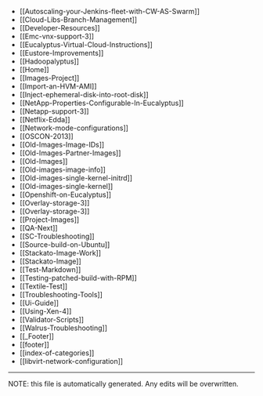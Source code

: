 * [[Autoscaling-your-Jenkins-fleet-with-CW-AS-Swarm]]
* [[Cloud-Libs-Branch-Management]]
* [[Developer-Resources]]
* [[Emc-vnx-support-3]]
* [[Eucalyptus-Virtual-Cloud-Instructions]]
* [[Eustore-Improvements]]
* [[Hadoopalyptus]]
* [[Home]]
* [[Images-Project]]
* [[Import-an-HVM-AMI]]
* [[Inject-ephemeral-disk-into-root-disk]]
* [[NetApp-Properties-Configurable-In-Eucalyptus]]
* [[Netapp-support-3]]
* [[Netflix-Edda]]
* [[Network-mode-configurations]]
* [[OSCON-2013]]
* [[Old-Images-Image-IDs]]
* [[Old-Images-Partner-Images]]
* [[Old-Images]]
* [[Old-images-image-info]]
* [[Old-images-single-kernel-initrd]]
* [[Old-images-single-kernel]]
* [[Openshift-on-Eucalyptus]]
* [[Overlay-storage-3]]
* [[Overlay-storage-3]]
* [[Project-Images]]
* [[QA-Next]]
* [[SC-Troubleshooting]]
* [[Source-build-on-Ubuntu]]
* [[Stackato-Image-Work]]
* [[Stackato-Image]]
* [[Test-Markdown]]
* [[Testing-patched-build-with-RPM]]
* [[Textile-Test]]
* [[Troubleshooting-Tools]]
* [[Ui-Guide]]
* [[Using-Xen-4]]
* [[Validator-Scripts]]
* [[Walrus-Troubleshooting]]
* [[_Footer]]
* [[footer]]
* [[index-of-categories]]
* [[libvirt-network-configuration]]

*****
NOTE: this file is automatically generated. Any edits will be overwritten.
